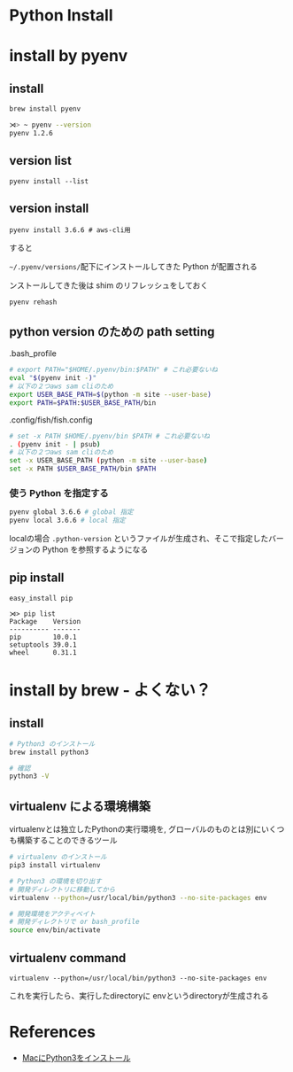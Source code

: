 Python Install
=====================

# install by pyenv

## install

```sh
brew install pyenv

⋊> ~ pyenv --version                                                                                                                                   
pyenv 1.2.6
```

## version list

```
pyenv install --list
```

## version install

```
pyenv install 3.6.6 # aws-cli用
```

すると

`~/.pyenv/versions/`配下にインストールしてきた Python が配置される

ンストールしてきた後は shim のリフレッシュをしておく

```
pyenv rehash
```

## python version のための path setting

.bash_profile

```sh
# export PATH="$HOME/.pyenv/bin:$PATH" # これ必要ないね
eval "$(pyenv init -)"
# 以下の２つaws sam cliのため
export USER_BASE_PATH=$(python -m site --user-base)
export PATH=$PATH:$USER_BASE_PATH/bin
```
.config/fish/fish.config

```sh
# set -x PATH $HOME/.pyenv/bin $PATH # これ必要ないね
. (pyenv init - | psub)
# 以下の２つaws sam cliのため
set -x USER_BASE_PATH (python -m site --user-base)
set -x PATH $USER_BASE_PATH/bin	$PATH
```

### 使う Python を指定する

```sh
pyenv global 3.6.6 # global 指定
pyenv local 3.6.6 # local 指定
```

localの場合
`.python-version` というファイルが生成され、そこで指定したバージョンの Python を参照するようになる

## pip install

```
easy_install pip
```

```
⋊> pip list
Package    Version
---------- -------
pip        10.0.1
setuptools 39.0.1
wheel      0.31.1
```


# install by brew - よくない？

## install

```sh
# Python3 のインストール
brew install python3

# 確認 
python3 -V
```

## virtualenv による環境構築

virtualenvとは独立したPythonの実行環境を, グローバルのものとは別にいくつも構築することのできるツール

```sh
# virtualenv のインストール
pip3 install virtualenv

# Python3 の環境を切り出す
# 開発ディレクトリに移動してから
virtualenv --python=/usr/local/bin/python3 --no-site-packages env

# 開発環境をアクティベイト
# 開発ディレクトリで or bash_profile
source env/bin/activate
```

## virtualenv command

```
virtualenv --python=/usr/local/bin/python3 --no-site-packages env
```
これを実行したら、実行したdirectoryに envというdirectoryが生成される


# References

+ [MacにPython3をインストール](http://qiita.com/7110/items/1aa5968022373e99ae28)